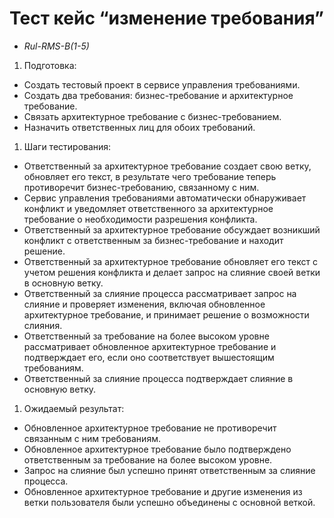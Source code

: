 # Тест кейс “изменение требования”
- *Rul-RMS-B(1-5)*
1. Подготовка:
- Создать тестовый проект в сервисе управления требованиями.
- Создать два требования: бизнес-требование и архитектурное требование.
- Связать архитектурное требование с бизнес-требованием.
- Назначить ответственных лиц для обоих требований.
1. Шаги тестирования:
- Ответственный за архитектурное требование создает свою ветку, обновляет его текст, в результате чего требование теперь противоречит бизнес-требованию, связанному с ним.
- Сервис управления требованиями автоматически обнаруживает конфликт и уведомляет ответственного за архитектурное требование о необходимости разрешения конфликта.
- Ответственный за архитектурное требование обсуждает возникший конфликт с ответственным за бизнес-требование и находит решение.
- Ответственный за архитектурное требование обновляет его текст с учетом решения конфликта и делает запрос на слияние своей ветки в основную ветку.
- Ответственный за слияние процесса рассматривает запрос на слияние и проверяет изменения, включая обновленное архитектурное требование, и принимает решение о возможности слияния.
- Ответственный за требование на более высоком уровне рассматривает обновленное архитектурное требование и подтверждает его, если оно соответствует вышестоящим требованиям.
- Ответственный за слияние процесса подтверждает слияние в основную ветку.
1. Ожидаемый результат:
- Обновленное архитектурное требование не противоречит связанным с ним требованиям.
- Обновленное архитектурное требование было подтверждено ответственным за требование на более высоком уровне.
- Запрос на слияние был успешно принят ответственным за слияние процесса.
- Обновленное архитектурное требование и другие изменения из ветки пользователя были успешно объединены с основной веткой.